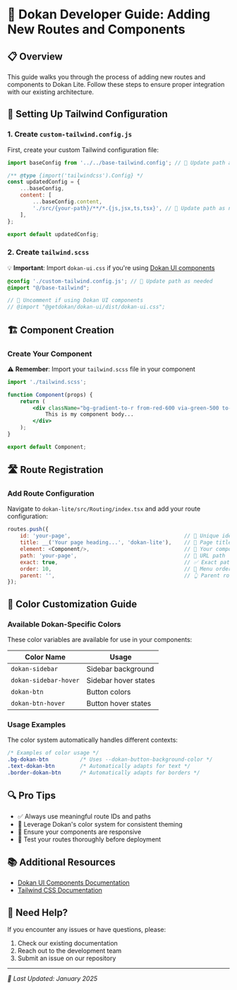 # 🚀 Dokan Developer Guide: Adding New Routes and Components

## 📋 Overview
This guide walks you through the process of adding new routes and components to Dokan Lite. Follow these steps to ensure proper integration with our existing architecture.

## 🎨 Setting Up Tailwind Configuration
### 1. Create `custom-tailwind.config.js`
First, create your custom Tailwind configuration file:

```javascript
import baseConfig from '../../base-tailwind.config'; // 📝 Update path as needed

/** @type {import('tailwindcss').Config} */
const updatedConfig = {
    ...baseConfig,
    content: [
        ...baseConfig.content,
        './src/{your-path}/**/*.{js,jsx,ts,tsx}', // 📝 Update path as needed
    ],
};

export default updatedConfig;
```

### 2. Create `tailwind.scss`
💡 **Important**: Import `dokan-ui.css` if you're using [Dokan UI components](https://www.npmjs.com/package/@getdokan/dokan-ui)

```scss
@config './custom-tailwind.config.js'; // 📝 Update path as needed
@import "@/base-tailwind";

// 🎯 Uncomment if using Dokan UI components
// @import "@getdokan/dokan-ui/dist/dokan-ui.css";
```

## 🏗️ Component Creation
### Create Your Component
⚠️ **Remember**: Import your `tailwind.scss` file in your component

```jsx
import './tailwind.scss';

function Component(props) {
    return (
        <div className="bg-gradient-to-r from-red-600 via-green-500 to-yellow-600 inline-block text-transparent bg-clip-text">
            This is my component body...
        </div>
    );
}

export default Component;
```

## 🛣️ Route Registration
### Add Route Configuration
Navigate to `dokan-lite/src/Routing/index.tsx` and add your route configuration:

```javascript
routes.push({
    id: 'your-page',                                    // 🔑 Unique identifier
    title: __('Your page heading...', 'dokan-lite'),    // 📝 Page title
    element: <Component/>,                              // 🎨 Your component
    path: 'your-page',                                  // 🔗 URL path
    exact: true,                                        // ✅ Exact path matching
    order: 10,                                          // 🔢 Menu order
    parent: '',                                         // 👆 Parent route (if any)
});
```

## 🎨 Color Customization Guide

### Available Dokan-Specific Colors
These color variables are available for use in your components:

| Color Name | Usage |
|------------|-------|
| `dokan-sidebar` | Sidebar background |
| `dokan-sidebar-hover` | Sidebar hover states |
| `dokan-btn` | Button colors |
| `dokan-btn-hover` | Button hover states |

### Usage Examples
The color system automatically handles different contexts:

```css
/* Examples of color usage */
.bg-dokan-btn          /* Uses --dokan-button-background-color */
.text-dokan-btn        /* Automatically adapts for text */
.border-dokan-btn      /* Automatically adapts for borders */
```

## 🔍 Pro Tips
- ✅ Always use meaningful route IDs and paths
- 🎨 Leverage Dokan's color system for consistent theming
- 📱 Ensure your components are responsive
- 🧪 Test your routes thoroughly before deployment

## 📚 Additional Resources
- [Dokan UI Components Documentation](https://www.npmjs.com/package/@getdokan/dokan-ui)
- [Tailwind CSS Documentation](https://tailwindcss.com/docs)

## 🤝 Need Help?
If you encounter any issues or have questions, please:
1. Check our existing documentation
2. Reach out to the development team
3. Submit an issue on our repository

---
*🔄 Last Updated: January 2025*
